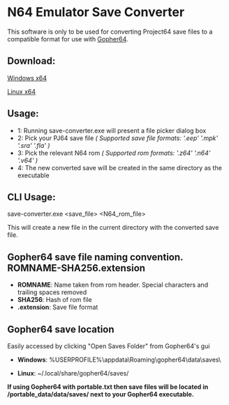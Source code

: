 # N64 Emulator Save Converter

This software is only to be used for converting Project64 save files to a compatible format for use with [Gopher64](https://github.com/gopher64/gopher64).

## Download:

[Windows x64](https://github.com/lualona66/save-converter/releases/latest/download/save-converter-windows-amd64.zip)

[Linux x64](https://github.com/lualona66/save-converter/releases/latest/download/save-converter-linux-amd64.tar.gz)


## Usage:

- 1: Running save-converter.exe will present a file picker dialog box
- 2: Pick your PJ64 save file  _( Supported save file formats: '.eep' '.mpk' '.sra' '.fla' )_
- 3: Pick the relevant N64 rom  _( Supported rom formats: '.z64' '.n64' '.v64' )_
- 4: The new converted save will be created in the same directory as the executable

## CLI Usage:

save-converter.exe <save_file> <N64_rom_file>

This will create a new file in the current directory with the converted save file.



## Gopher64 save file naming convention. ROMNAME-SHA256.extension

* **ROMNAME**: Name taken from rom header. Special characters and trailing spaces removed
* **SHA256**: Hash of rom file
* **.extension**: Save file format


## Gopher64 save location

Easily accessed by clicking "Open Saves Folder" from Gopher64's gui


* **Windows**: %USERPROFILE%\appdata\Roaming\gopher64\data\saves\

* **Linux**: ~/.local/share/gopher64/saves/

**If using Gopher64 with portable.txt then save files will be located in /portable_data/data/saves/ next to your Gopher64 executable.**






